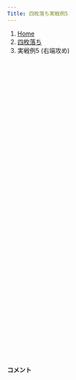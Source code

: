 ```yaml
---
Title: 四枚落ち実戦例5
---
```

<nav aria-label="breadcrumb">
  <ol class="breadcrumb mb-3">
    <li class="breadcrumb-item"><a href="/shogi-beginners/">Home</a></li>
    <li class="breadcrumb-item"><a href="/shogi-beginners/4mai/">四枚落ち</a></li>
    <li class="breadcrumb-item active" aria-current="page">実戦例5 (右端攻め)</li>
  </ol>
</nav>
<div class="row">
  <div class="col-lg-1"></div>
  <div class="col-sm" tabindex="-1">
    <script id="example-kif" type="kif">
手合割：四枚落ち
下手：下手
上手：上手
手数----指手---------消費時間--
*<ruby>右端<rt>みぎはし</rt></ruby><ruby>攻<rt>せ</rt></ruby>めの<ruby>勝<rt>か</rt></ruby>ち<ruby>方<rt>かた</rt></ruby>をおぼえましょう。
*<div class="text-center"><img class="img-fluid pt-3 w-50" src="/shogi-beginners/img/cat26.png"></div>
   1 ２二銀(31)
   2 ７六歩(77)
   3 ３二金(41)
   4 ２六歩(27)
   5 ６二銀(71)
   6 ２五歩(26)
   7 ４二玉(51)
   8 １六歩(17)
   9 ５四歩(53)
  10 ２四歩(25)
  11 同　歩(23)
  12 同　飛(28)
  13 ５三銀(62)
  14 ２八飛(24)
  15 ２三歩打
  16 ３八銀(39)
  17 ４四歩(43)
  18 １五歩(16)
  19 ３四歩(33)
  20 ２七銀(38)
  21 ４三玉(42)
  22 ３六銀(27)
  23 ３三桂(21)
*<ruby>桂馬<rt>けいま</rt></ruby>で<ruby>棒銀<rt>ぼうぎん</rt></ruby>を<ruby>防<rt>ふせ</rt></ruby>いできた<ruby>場合<rt>ばあい</rt></ruby>を<ruby>考<rt>かんが</rt></ruby>えてみましょう。
  24 １六香(19)
*<ruby>端<rt>はし</rt></ruby>の<ruby>守<rt>まも</rt></ruby>り<ruby>駒<rt>こま</rt></ruby>が<ruby>足<rt>た</rt></ruby>りなくなったのを<ruby>見<rt>み</rt></ruby>て、<ruby>香車<rt>きょうしゃ</rt></ruby>で<ruby>端<rt>はし</rt></ruby>を<ruby>攻<rt>せ</rt></ruby>めます。
  25 ７二金(61)
  26 １八飛(28)
*これで<ruby>端<rt>はし</rt></ruby>が<ruby>受<rt>う</rt></ruby>かりません。
  27 ７四歩(73)
  28 １四歩(15)
  29 同　歩(13)
  30 同　香(16)
  31 ３一銀(22)
  32 １二香成(14)
  33 ４二銀(31)
*<ruby>問題<rt>もんだい</rt></ruby>: <ruby>次<rt>つぎ</rt></ruby>の<ruby>手<rt>て</rt></ruby>を<ruby>考<rt>かんが</rt></ruby>えてみましょう。
*<div><img class="img-fluid" src="/shogi-beginners/img/cat2.png"></div>
  34 １三飛成(18)
*<ruby>次<rt>つぎ</rt></ruby>に☗<ruby>２二<rt>にーにー</rt></ruby><ruby>成香<rt>なりきょう</rt></ruby>をねらって<ruby>優勢<rt>ゆうせい</rt></ruby>です。
  35 ７三桂(81)
  36 ２二成香(12)
  37 同　金(32)
  38 同　龍(13)
  39 ７五歩(74)
  40 同　歩(76)
  41 ６五桂(73)
  42 ６八銀(79)
  43 ５五歩(54)
*このような<ruby>攻<rt>せ</rt></ruby>めをしっかり<ruby>受<rt>う</rt></ruby>けきることが<ruby>大切<rt>たいせつ</rt></ruby>です。
  44 ６六歩(67)
  45 ５七桂成(65)
  46 同　銀(68)
  47 ５六香打
*<ruby>問題<rt>もんだい</rt></ruby>: <ruby>次<rt>つぎ</rt></ruby>の<ruby>手<rt>て</rt></ruby>を<ruby>考<rt>かんが</rt></ruby>えてみましょう。
*<div><img class="img-fluid" src="/shogi-beginners/img/cat2.png"></div>
  48 ５八歩打
*これで<ruby>上手<rt>うわて</rt></ruby>の<ruby>攻<rt>せ</rt></ruby>めは<ruby>切<rt>き</rt></ruby>れています。
  49 ５七香成(56)
  50 同　歩(58)
  51 ４五桂(33)
*<ruby>問題<rt>もんだい</rt></ruby>: <ruby>次<rt>つぎ</rt></ruby>の<ruby>手<rt>て</rt></ruby>を<ruby>考<rt>かんが</rt></ruby>えてみましょう。
*<div><img class="img-fluid" src="/shogi-beginners/img/cat2.png"></div>
  52 ４八玉(59)
*<ruby>玉<rt>ぎょく</rt></ruby>を<ruby>広<rt>ひろ</rt></ruby>いほうに<ruby>逃<rt>に</rt></ruby>がす☗<ruby>４八<rt>よんはち</rt></ruby><ruby>玉<rt>ぎょく</rt></ruby>がわかりやすいです。
  53 ５六歩(55)
  54 同　歩(57)
  55 ６四歩(63)
*<ruby>問題<rt>もんだい</rt></ruby>: <ruby>次<rt>つぎ</rt></ruby>の<ruby>手<rt>て</rt></ruby>を<ruby>考<rt>かんが</rt></ruby>えてみましょう。
*<div><img class="img-fluid" src="/shogi-beginners/img/cat2.png"></div>
  56 ３三金打
*いろいろな<ruby>攻<rt>せ</rt></ruby>めがありますが、これがわかりやすいです。
  57 同　銀(42)
  58 ５五桂打
*<ruby>王<rt>おう</rt></ruby>の<ruby>逃<rt>に</rt></ruby>げ<ruby>道<rt>みち</rt></ruby>をなくす<ruby>気持<rt>きも</rt></ruby>ちのいい<ruby>手<rt>て</rt></ruby>です。
  59 ５四玉(43)
  60 ７二龍(22)
  61 ６二金打
  62 ７四龍(72)
  63 ５七桂成(45)
  64 同　玉(48)
  65 ４五歩(44)
  66 ４六桂打
  67 ４四玉(54)
  68 ４三金打
  69 投了
*<a href="/shogi-beginners/4mai/example6/">
*<ruby>次<rt>つぎ</rt></ruby>の<ruby>棋譜<rt>きふ</rt></ruby>を<ruby>見<rt>み</rt></ruby>よう！
*<div class="text-center"><img class="img-fluid pt-3 w-50" src="/shogi-beginners/img/cat1.png"></div></a>
まで68手で下手の勝ち
    </script>
    <svg id="example" xmlns="http://www.w3.org/2000/svg" viewBox="0,0,400,540"></svg>
  </div>
  <div class="col-sm">
    <h4 class="pt-3">コメント</h4>
    <div id="comment"></div>
  </div>
  <div class="col-lg-1"></div>
</div>
